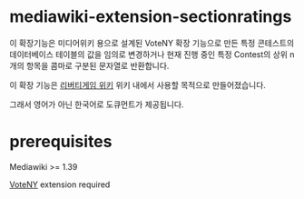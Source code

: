 # mediawiki-extension-sectionratings
이 확장기능은 미디어위키 용으로 설계된 VoteNY 확장 기능으로 만든 특정 콘테스트의 데이터베이스 테이블의 값을 임의로 변경하거나
현재 진행 중인 특정 Contest의 상위 n개의 항목을 콤마로 구분된 문자열로 반환합니다.

이 확장 기능은 [리버티게임 위키](https://libertyga.me) 위키 내에서 사용할 목적으로 만들어졌습니다.

그래서 영어가 아닌 한국어로 도큐먼트가 제공됩니다. 
# prerequisites
 Mediawiki >= 1.39
 
 [VoteNY](https://www.mediawiki.org/wiki/Extension:VoteNY) extension required